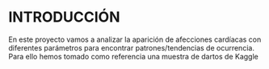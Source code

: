 # INTRODUCCIÓN
En este proyecto vamos a analizar la aparición de afecciones cardíacas con diferentes parámetros para encontrar patrones/tendencias de ocurrencia. Para ello hemos tomado como referencia una muestra de dartos de Kaggle
